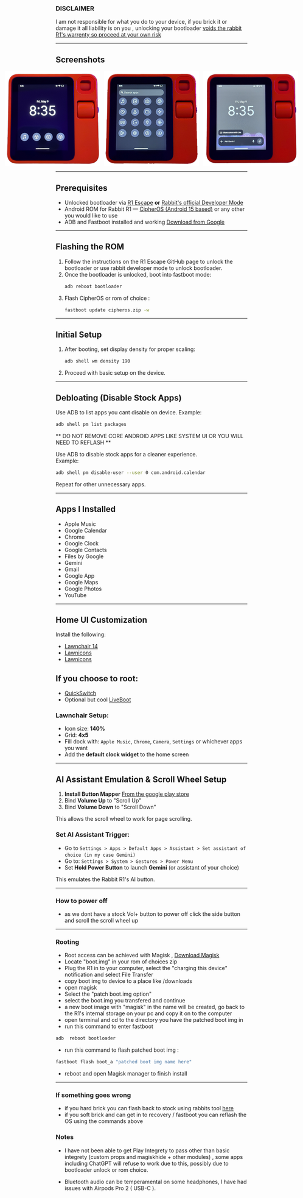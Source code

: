 ### DISCLAIMER

I am not responsible for what you do to your device, if you brick it or damage it all liability is on you , unlocking your bootloader [voids the rabbit R1's warrenty so proceed at your own risk](https://www.rabbit.tech/support/article/unlock-bootloader-rabbit-r1?srsltid=AfmBOooyXSU5d_z7SYVEGrZlLelYWU1RjnWxfNm0oj9LTcUd3CiYJMYW)

---

## Screenshots

<div style="display: flex; gap: 10px; justify-content: center;">
  <img src="img/home.png" alt="Home Screen" width="250"/>
  <img src="img/apps.png" alt="App Drawer" width="250"/>
  <img src="img/gemini.png" alt="Gemini Assistant" width="250"/>
</div>

---

## Prerequisites

- Unlocked bootloader via [R1 Escape](https://github.com/RabbitHoleEscapeR1/r1_escape) **or** [Rabbit's official Developer Mode](https://www.rabbit.tech/support/article/unlock-bootloader-rabbit-r1?srsltid=AfmBOooyXSU5d_z7SYVEGrZlLelYWU1RjnWxfNm0oj9LTcUd3CiYJMYW)
- Android ROM for Rabbit R1 — [CipherOS (Android 15 based)](https://cipheros.org.in/devices/r1) or any other you would like to use
- ADB and Fastboot installed and working [Download from Google](https://developer.android.com/tools/releases/platform-tools)

---

## Flashing the ROM

1. Follow the instructions on the R1 Escape GitHub page to unlock the bootloader or use rabbit developer mode to unlock bootloader.
2. Once the bootloader is unlocked, boot into fastboot mode:
   ```bash
   adb reboot bootloader
   ```
3. Flash CipherOS or rom of choice :
   ```bash
   fastboot update cipheros.zip -w
   ```

---

## Initial Setup

1. After booting, set display density for proper scaling:
   ```bash
   adb shell wm density 190
   ```
2. Proceed with basic setup on the device.

---

## Debloating (Disable Stock Apps)
Use ADB to list apps you cant disable on device.
Example:
```bash
adb shell pm list packages
```
** DO NOT REMOVE CORE ANDROID APPS LIKE SYSTEM UI OR YOU WILL NEED TO REFLASH **


Use ADB to disable stock apps for a cleaner experience.  
Example:
```bash
adb shell pm disable-user --user 0 com.android.calendar
```
Repeat for other unnecessary apps.

---

## Apps I Installed

- Apple Music  
- Google Calendar  
- Chrome  
- Google Clock  
- Google Contacts  
- Files by Google  
- Gemini  
- Gmail  
- Google App  
- Google Maps  
- Google Photos  
- YouTube  

---

## Home UI Customization

Install the following:

- [Lawnchair 14](https://lawnchair.app/) 
- [Lawnicons](https://lawnchair.app/)  
- [Lawnicons](https://lawnchair.app/)   

## If you choose to root:

- [QuickSwitch](https://github.com/skittles9823/QuickSwitch)
- Optional but cool [LiveBoot](https://play.google.com/store/apps/details?id=eu.chainfire.liveboot&hl=en_GB)
### Lawnchair Setup:
- Icon size: **140%**
- Grid: **4x5**
- Fill dock with: `Apple Music`, `Chrome`, `Camera`, `Settings` or whichever apps you want
- Add the **default clock widget** to the home screen 

---

## AI Assistant Emulation & Scroll Wheel Setup

1. **Install Button Mapper** [From the google play store](https://play.google.com/store/apps/details?id=flar2.homebutton&hl=en_GB)  
2. Bind **Volume Up** to "Scroll Up"
3. Bind **Volume Down** to "Scroll Down"

This allows the scroll wheel to work for page scrolling.

### Set AI Assistant Trigger:
- Go to `Settings > Apps > Default Apps > Assistant > Set assistant of choice (in my case Gemini)`
- Go to: `Settings > System > Gestures > Power Menu`
- Set **Hold Power Button** to launch **Gemini** (or assistant of your choice)

This emulates the Rabbit R1's AI button.

---

### How to power off
- as we dont have a stock Vol+ button to power off click the side button and scroll the scroll wheel up

---

### Rooting 
- Root access can be achieved with Magisk , [Download Magisk](https://github.com/topjohnwu/Magisk)
- Locate "boot.img" in your rom of choices zip
- Plug the R1 in to your computer, select the "charging this device" notification and select File Transfer
- copy boot img to device to a place like /downloads
- open magisk
- Select the "patch boot.img option" 
- select the boot.img you transfered and continue
- a new boot image with "magisk" in the name will be created, go back to the R1's internal storage on your pc and copy it on to the computer
- open terminal and cd to the directory you have the patched boot img in
- run this command to enter fastboot
```bash
adb  reboot bootloader
```
- run this command to flash patched boot img :
```bash
fastboot flash boot_a "patched boot img name here" 
```
- reboot and open Magisk manager to finish install

---

### If something goes wrong
- if you hard brick you can flash back to stock using rabbits tool [here](https://rabbit-hmi-oss.github.io/flashing/)
- if you soft brick and can get in to recovery / fastboot you can reflash the OS using the commands above

### Notes

- I have not been able to get Play Integrety to pass other than basic integrety (custom props and magiskhide + other modules) , some apps including ChatGPT will refuse to work due to this, possibly due to bootloader unlock or rom choice.

- Bluetooth audio can be temperamental on some headphones, I have had issues with Airpods Pro 2 ( USB-C ).